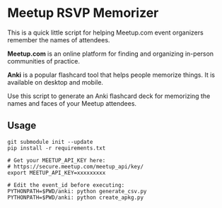 # Meetup RSVP Memorizer

This is a quick little script for helping Meetup.com event organizers
remember the names of attendees.

**Meetup.com** is an online platform for finding and organizing
in-person communities of practice.

**Anki** is a popular flashcard tool that helps people memorize things.
It is available on desktop and mobile.

Use this script to generate an Anki flashcard deck for memorizing the
names and faces of your Meetup attendees.

## Usage

```
git submodule init --update
pip install -r requirements.txt

# Get your MEETUP_API_KEY here:
# https://secure.meetup.com/meetup_api/key/
export MEETUP_API_KEY=xxxxxxxxx

# Edit the event_id before executing:
PYTHONPATH=$PWD/anki: python generate_csv.py
PYTHONPATH=$PWD/anki: python create_apkg.py
```
